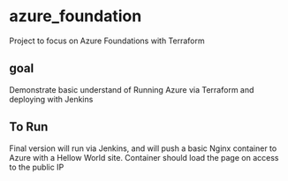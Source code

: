 # azure_foundation
Project to focus on Azure Foundations with Terraform


## goal

Demonstrate basic understand of Running Azure via Terraform and deploying with Jenkins

## To Run

Final version will run via Jenkins, and will push a basic Nginx container to Azure with a Hellow World site. Container should load the page on access to the public IP
